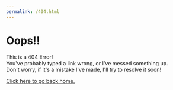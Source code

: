 ```yaml
---
permalink: /404.html
---
```

# Oops!!
This is a 404 Error!  
You've probably typed a link wrong, or I've messed something up.  
Don't worry, if it's a mistake I've made, I'll try to resolve it soon!

[Click here to go back home.](Neko920.github.io)
